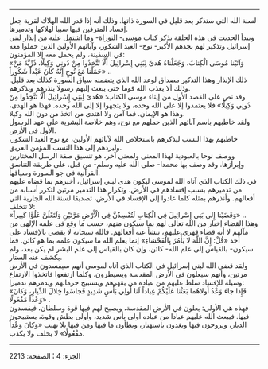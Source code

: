 ------------------------------------------------------------------------

لسنة الله التي ستذكر بعد قليل في السورة ذاتها. وذلك أنه إذا قدر الله
الهلاك لقرية جعل إفساد المترفين فيها سببا لهلاكها وتدميرها.  
ويبدأ الحديث في هذه الحلقة بذكر كتاب موسى- التوراة- وما اشتمل عليه من
إنذار لبني إسرائيل وتذكير لهم بجدهم الأكبر- نوح- العبد الشكور، وآبائهم
الأولين الذين حملوا معه في السفينة، ولم يحمل معه إلا المؤمنون:  
«وَآتَيْنا مُوسَى الْكِتابَ، وَجَعَلْناهُ هُدىً لِبَنِي إِسْرائِيلَ أَلَّا تَتَّخِذُوا مِنْ دُونِي وَكِيلًا،
ذُرِّيَّةَ مَنْ حَمَلْنا مَعَ نُوحٍ إِنَّهُ كانَ عَبْداً شَكُوراً» ..  
ذلك الإنذار وهذا التذكير مصداق لوعد الله الذي يتضمنه سياق السورة كذلك
بعد قليل. وذلك ألا يعذب الله قوما حتى يبعث إليهم رسولا ينذرهم ويذكرهم.  
وقد نص على القصد الأول من إيتاء موسى الكتاب: «هُدىً لِبَنِي إِسْرائِيلَ أَلَّا
تَتَّخِذُوا مِنْ دُونِي وَكِيلًا» فلا يعتمدوا إلا على الله وحده، ولا يتجهوا إلا إلى
الله وحده. فهذا هو الهدى، وهذا هو الإيمان. فما آمن ولا اهتدى من اتخذ من
دون الله وكيلا.  
ولقد خاطبهم باسم آبائهم الذين حملهم مع نوح، وهم خلاصة البشرية على عهد
الرسول الأول في الأرض.  
خاطبهم بهذا النسب ليذكرهم باستخلاص الله لآبائهم الأولين، مع نوح العبد
الشكور، وليردهم إلى هذا النسب المؤمن العريق.  
ووصف نوحا بالعبودية لهذا المعنى ولمعنى آخر، هو تنسيق صفة الرسل المختارين
وإبرازها. وقد وصف بها محمدا- صلى الله عليه وسلم- من قبل. على طريقة
التناسق القرآنية في جو السورة وسياقها.  
في ذلك الكتاب الذي آتاه الله لموسى ليكون هدى لبني إسرائيل، أخبرهم بما
قضاه عليهم من تدميرهم بسبب إفسادهم في الأرض. وتكرار هذا التدمير مرتين
لتكرر أسبابه من أفعالهم. وأنذرهم بمثله كلما عادوا إلى الإفساد في الأرض،
تصديقا لسنة الله الجارية التي لا تتخلف:  
«وَقَضَيْنا إِلى بَنِي إِسْرائِيلَ فِي الْكِتابِ لَتُفْسِدُنَّ فِي الْأَرْضِ مَرَّتَيْنِ وَلَتَعْلُنَّ عُلُوًّا
كَبِيراً» ..  
وهذا القضاء إخبار من الله تعالى لهم بما سيكون منهم، حسب ما وقع في علمه
الإلهي من مآلهم لا أنه قضاء قهري عليهم، تنشأ عنه أفعالهم. فالله سبحانه
لا يقضي بالإفساد على أحد «قُلْ: إِنَّ اللَّهَ لا يَأْمُرُ بِالْفَحْشاءِ» إنما يعلم الله
ما سيكون علمه بما هو كائن. فما سيكون- بالقياس إلى علم الله- كائن، وإن
كان بالقياس إلى علم البشر لم يكن بعد، ولم يكشف عنه الستار.  
ولقد قضى الله لبني إسرائيل في الكتاب الذي آتاه لموسى أنهم سيفسدون في
الأرض مرتين، وأنهم سيعلون في الأرض المقدسة ويسيطرون. وكلما ارتفعوا
فاتخذوا الارتفاع وسيلة للإفساد سلط عليهم من عباده من يقهرهم ويستبيح
حرماتهم ويدمرهم تدميرا:  
«فَإِذا جاءَ وَعْدُ أُولاهُما بَعَثْنا عَلَيْكُمْ عِباداً لَنا أُولِي بَأْسٍ شَدِيدٍ فَجاسُوا خِلالَ
الدِّيارِ، وَكانَ وَعْداً مَفْعُولًا» .  
فهذه هي الأولى: يعلون في الأرض المقدسة، ويصبح لهم فيها قوة وسلطان،
فيفسدون فيها. فيبعث الله عليهم عبادا من عباده أولي بأس شديد، وأولي بطش
وقوة، يستبيحون الديار، ويروحون فيها ويغدون باستهتار، ويطأون ما فيها ومن
فيها بلا تهيب «وَكانَ وَعْداً مَفْعُولًا» لا يخلف ولا يكذب.

------------------------------------------------------------------------

الجزء: 4 ¦ الصفحة: 2213
